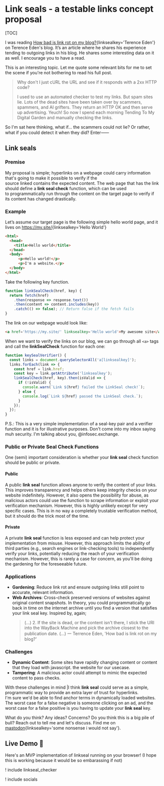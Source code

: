 # Link seals - a testable links concept proposal

[TOC]

I was reading [How bad is link rot on my blog?](https://shkspr.mobi/blog/2024/12/how-bad-is-link-rot-on-my-blog/){linksealkey='Terence Eden'}
on Terence Eden's blog. It’s an article where he shares his experience tending to outgoing links in his blog. He shares
some interesting data on it as well. I encourage you to have a read.  

This is an interesting topic. Let me quote some relevant bits for me to set the scene if you're not bothering to read his full post.  

> Why don't I just cURL the URL and see if it responds with a 2xx HTTP code?  
>  
> I used to use an automated checker to test my links. But spam sites lie. Lots of the dead sites have been taken over by scammers, spammers, and AI grifters. They return an HTTP OK and then serve up advertising. Yeuch! So now I spend each morning Tending To My Digital Garden and manually checking the links.  

So I'm sat here thinking, what if... the scammers could not lie? Or rather, what if you could detect it when they did? Enter⸺  

## Link seals

### Premise  

My proposal is simple; hyperlinks on a webpage could carry information that's going to make it possible to verify if the  
source linked contains the expected content. The web page that has the link should define a **link seal check** function, which can be used  
to programmatically run through the content on the target page to verify if its content has changed drastically.  

### Example  

Let’s assume our target page is the following simple hello world page, and it lives on <https://my.site/>{linksealkey='Hello World'}

```html
<html>  
  <head>  
    <title>Hello world</title>  
  </head>  
  <body>  
      <p>Hello world!</p>  
      <p>I'm a website.</p>  
  </body>  
</html>  
```  

Take the following key function.  

```javascript
function linkSealCheck(href, key) {  
  return fetch(href)
    .then(response => response.text())
    .then(content => content.includes(key))
    .catch(() => false); // Return false if the fetch fails
}
```  

The link on our webpage would look like:  

```html
<a href='https://my.site/' linksealkey='Hello world'>My awesome site</a>  
```  

When we want to verify the links on our blog, we can go through all `<a>` tags and call the **linkSealCheck** function for each one:  

```javascript
function keySealVerifier() {
  const links = document.querySelectorAll('a[linksealkey]');
  links.forEach(link => {
    const href = link.href;
    const key = link.getAttribute('linksealkey');
    linkSealCheck(href, key).then(isValid => {
      if (!isValid) {
        console.warn(`Link ${href} failed the LinkSeal check!`);
      } else {
        console.log(`Link ${href} passed the LinkSeal check.`);
      }
    });
  });
}
```

P.S.: This is a very simple implementation of a seal-key pair and a verifier function and it is for illustrative purposes.
Don't come into my inbox saying muh security. I'm talking about you, @infosec.exchange.

### Public or Private Seal Check Functions  

One (semi) important consideration is whether your **link seal** check function should be public or private.  

#### Public  
A public **link seal** function allows anyone to verify the content of your links. This improves transparency and helps others keep integrity checks
on your website indefinitely. However, it also opens the possibility for abuse, as malicious actors could use the function to scrape information or 
exploit your verification mechanism. However, this is highly unlikely except for very specific cases. This is in no way a completely trustable verification
method, but it should do the trick most of the time.

#### Private  
A private **link seal** function is less exposed and can help protect your implementation from misuse. However, this approach limits the ability of third 
parties (e.g., search engines or link-checking tools) to independently verify your links, potentially reducing the reach of your verification mechanism.
However, this is rarely a case for concern, as you'll be doing the gardening for the foreseeable future.

### Applications  

- **Gardening**: Reduce link rot and ensure outgoing links still point to accurate, relevant information.  
- **Web Archives**: Cross-check preserved versions of websites against original content snapshots. In theory, you could programmatically go back in time
  on the internet archive until you find a version that satisfies your link seal key.
  Inspired by, again;
  > (...)
  > 2. If the site is dead, or the content isn't there, I stick the URl into the WayBack Machine and pick the archive closest to the publication date.
  > (...)
  > 一 Terrence Eden, 'How bad is link rot on my blog?'

### Challenges  

- **Dynamic Content**: Some sites have rapidly changing content or content that they load with javascript. 
  the website for our usecase.
- **Tampering**: A malicious actor could attempt to mimic the expected content to pass checks. 

With these challenges in mind |I think **link seal** could serve as a simple, programmatic way to provide an extra layer of trust for hyperlinks.  
I'm sure we'd be able to find anchor terms in dynamically loaded websites. The worst case for a false negative is someone clicking on an ad, and the
worst case for a false positive is you having to update your **link seal** key.

What do you think? Any ideas? Concerns? Do you think this is a big pile of bull? Reach out to tell me and let's discuss. Find me on [mastodon](https://mastodon.social/@cemre){linksealkey='some nonsense i would not say'}.

## Live Demo 🚨

Here's an MVP implementation of linkseal running on your browser! (I hope this is working because it would be so embarassing if not)

! include linkseal_checker

! include socials
